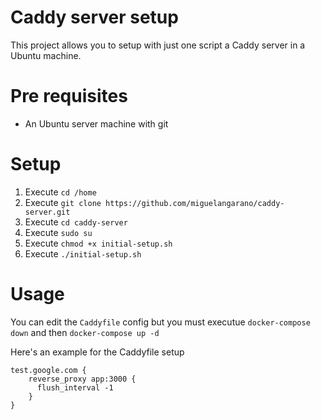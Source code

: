 # Caddy server setup

This project allows you to setup with just one script a Caddy server in a Ubuntu machine.


# Pre requisites

- An Ubuntu server machine with git


# Setup

1. Execute `cd /home`
2. Execute `git clone https://github.com/miguelangarano/caddy-server.git`
3. Execute `cd caddy-server`
4. Execute `sudo su`
5. Execute `chmod +x initial-setup.sh`
6. Execute `./initial-setup.sh`


# Usage

You can edit the `Caddyfile` config but you must executue `docker-compose down` and then `docker-compose up -d`

Here's an example for the Caddyfile setup

```
test.google.com {
    reverse_proxy app:3000 {
      flush_interval -1
    }
}
```
